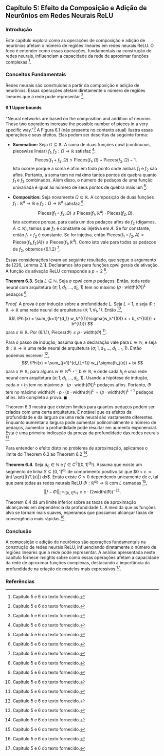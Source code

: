 ## Capítulo 5: Efeito da Composição e Adição de Neurônios em Redes Neurais ReLU

### Introdução
Este capítulo explora como as operações de composição e adição de neurônios afetam o número de regiões lineares em redes neurais ReLU. O foco é entender como essas operações, fundamentais na construção de redes neurais, influenciam a capacidade da rede de aproximar funções complexas [^1].

### Conceitos Fundamentais

Redes neurais são construídas a partir da composição e adição de neurônios. Essas operações afetam diretamente o número de regiões lineares que a rede pode representar [^1].

#### 6.1 Upper bounds
"Neural networks are based on the composition and addition of neurons. These two operations increase the possible number of pieces in a very specific way."[^1] A Figura 6.1 (não presente no contexto atual) ilustra essas operações e seus efeitos. Elas podem ser descritas da seguinte forma:

*   **Summation:** Seja $\Omega \subseteq \mathbb{R}$. A soma de duas funções cpwl (continuous, piecewise linear) $f_1, f_2: \Omega \rightarrow \mathbb{R}$ satisfaz [^1]:
    $$\
    \text{Pieces}(f_1 + f_2, \Omega) \le \text{Pieces}(f_1, \Omega) + \text{Pieces}(f_2, \Omega) - 1. \tag{6.1.1}\
    $$
    Isto ocorre porque a soma é afim em todo ponto onde ambas $f_1$ e $f_2$ são afins. Portanto, a soma tem no máximo tantos pontos de quebra quanto $f_1$ e $f_2$ combinados. Além disso, o número de pedaços de uma função univariada é igual ao número de seus pontos de quebra mais um [^1].

*   **Composition:** Seja novamente $\Omega \subseteq \mathbb{R}$. A composição de duas funções $f_1: \mathbb{R}^d \rightarrow \mathbb{R}$ e $f_2: \Omega \rightarrow \mathbb{R}^d$ satisfaz [^1]:
    $$\
    \text{Pieces}(f_1 \circ f_2, \Omega) \le \text{Pieces}(f_1, \mathbb{R}^d) \cdot \text{Pieces}(f_2, \Omega). \tag{6.1.2}\
    $$
    Isto acontece porque, para cada um dos pedaços afins de $f_2$ (digamos, $A \subset \mathbb{R}$), temos que $f_2$ é constante ou injetiva em $A$. Se for constante, então $f_1 \circ f_2$ é constante. Se for injetiva, então $\text{Pieces}(f_1 \circ f_2, A) = \text{Pieces}(f_1, f_2(A)) \le \text{Pieces}(f_1, \mathbb{R}^d)$. Como isto vale para todos os pedaços de $f_2$, obtemos (6.1.2) [^1].

Essas considerações levam ao seguinte resultado, que segue o argumento de [226, Lemma 2.1]. Declaramos isto para funções cpwl gerais de ativação. A função de ativação ReLU corresponde a $p=2$ [^1].

**Theorem 6.3.** Seja $L \in \mathbb{N}$. Seja $\sigma$ cpwl com $p$ pedaços. Então, toda rede neural com arquitetura $(\sigma; 1, d_1, ..., d_L, 1)$ tem no máximo $(p \cdot \text{width}(\Phi))^L$ pedaços [^1].

*Proof.* A prova é por indução sobre a profundidade $L$. Seja $L=1$, e seja $\Phi: \mathbb{R} \rightarrow \mathbb{R}$ uma rede neural de arquitetura $(\sigma; 1, d_1, 1)$. Então [^1],
$$\
\Phi(x) = \sum_{k=1}^{d_1} w_k^{(1)}\sigma(w_k^{(0)} x + b_k^{(0)}) + b^{(1)}\
$$
para $x \in \mathbb{R}$. Por (6.1.1), $\text{Pieces}(\Phi) \le p \cdot \text{width}(\Phi)$ [^1].

Para o passo de indução, assuma que a declaração vale para $L \in \mathbb{N}$, e seja $\Phi: \mathbb{R} \rightarrow \mathbb{R}$ uma rede neural de arquitetura $(\sigma; 1, d_1, ..., d_{L+1}, 1)$. Então podemos escrever [^1],
$$\
\Phi(x) = \sum_{j=1}^{d_{L+1}} w_j \sigma(h_j(x)) + b\
$$
para $x \in \mathbb{R}$, para alguns $w \in \mathbb{R}^{d_{L+1}}$, $b \in \mathbb{R}$, e onde cada $h_j$ é uma rede neural com arquitetura $(\sigma; 1, d_1, ..., d_L, 1)$. Usando a hipótese de indução, cada $\sigma \circ h_j$ tem no máximo $p \cdot (p \cdot \text{width}(\Phi))^L$ pedaços afins. Portanto, $\Phi$ tem no máximo width$(\Phi) \cdot p \cdot (p \cdot \text{width}(\Phi))^L = (p \cdot \text{width}(\Phi))^{L+1}$ pedaços afins. Isto completa a prova. $\blacksquare$

Theorem 6.3 mostra que existem limites para quantos pedaços podem ser criados com uma certa arquitetura. É notável que os efeitos da profundidade e da largura de uma rede neural são vastamente diferentes. Enquanto aumentar a largura pode aumentar polinomialmente o número de pedaços, aumentar a profundidade pode resultar em aumento exponencial. Esta é uma primeira indicação da proeza da profundidade das redes neurais [^1].

Para entender o efeito disto no problema de aproximação, aplicamos o limite do Theorem 6.3 ao Theorem 6.2 [^1].

**Theorem 6.4.** Seja $d_0 \in \mathbb{N}$ e $f \in C^3([0,1]^{d_0})$. Assuma que existe um segmento de linha $S \subseteq [0,1]^{d_0}$ de comprimento positivo tal que $0 < c := \int \sqrt{|f\'\'(x)|} dx$. Então existe $C > 0$ dependendo unicamente de $c$, tal que para todas as redes neurais ReLU $\Phi: \mathbb{R}^{d_0} \rightarrow \mathbb{R}$ com $L$ camadas [^1],
$$\
||f - \Phi||_{L^{\infty}([0,1]^{d_0})} \ge c \cdot (2 \text{width}(\Phi))^{-2L}.\
$$

Theorem 6.4 dá um limite inferior sobre as taxas de aproximação alcançáveis em dependência da profundidade $L$. À medida que as funções alvo se tornam mais suaves, esperamos que possamos alcançar taxas de convergência mais rápidas [^1].

### Conclusão

A composição e adição de neurônios são operações fundamentais na construção de redes neurais ReLU, influenciando diretamente o número de regiões lineares que a rede pode representar. A análise apresentada neste capítulo fornece insights sobre como essas operações afetam a capacidade da rede de aproximar funções complexas, destacando a importância da profundidade na criação de modelos mais expressivos [^1].

### Referências
[^1]: Capítulo 5 e 6 do texto fornecido.
<!-- END -->